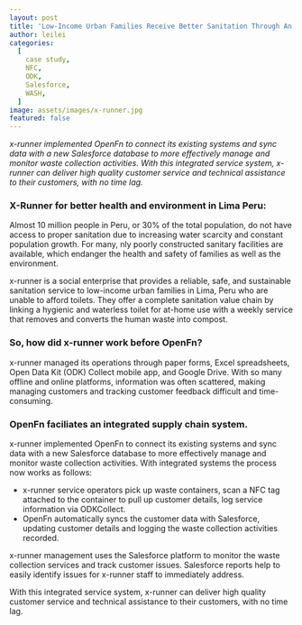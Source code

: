 ```yaml
---
layout: post
title: 'Low-Income Urban Families Receive Better Sanitation Through An Integrated Supply Chain System'
author: leilei
categories:
  [
    case study,
    NFC,
    ODK,
    Salesforce,
    WASH,
  ]
image: assets/images/x-runner.jpg
featured: false
---
```


_x-runner implemented OpenFn to connect its existing systems and sync data with a new Salesforce database to more effectively manage and monitor waste collection activities. With this integrated service system, x-runner can deliver high quality customer service and technical assistance to their customers, with no time lag._

### X-Runner for better health and environment in Lima Peru:

Almost 10 million people in Peru, or 30% of the total population, do not have access to proper sanitation due to increasing water scarcity and constant population growth. For many, nly poorly constructed sanitary facilities are available, which endanger the health and safety of families as well as the environment. 

x-runner is a social enterprise that provides a reliable, safe, and sustainable sanitation service to low-income urban families in Lima, Peru who are unable to afford toilets. They offer a complete sanitation value chain by linking a hygienic and waterless toilet for at-home use with a weekly service that removes and converts the human waste into compost.

### So, how did x-runner work before OpenFn?

x-runner managed its operations through paper forms, Excel spreadsheets, Open Data Kit (ODK) Collect mobile app, and Google Drive. With so many offline and online platforms, information was often scattered, making managing customers and tracking customer feedback difficult and time-consuming. 

### OpenFn faciliates an integrated supply chain system. 

x-runner implemented OpenFn to connect its existing systems and sync data with a new Salesforce database to more effectively manage and monitor waste collection activities. With integrated systems the process now works as follows: 
- x-runner service operators pick up waste containers, scan a NFC tag attached to the container to pull up customer details, log service information via ODKCollect.
- OpenFn automatically syncs the customer data with Salesforce, updating customer details and logging the waste collection activities recorded.

x-runner management uses the Salesforce platform to monitor the waste collection services and track customer issues. Salesforce  reports help to easily identify issues for x-runner staff to immediately address.

With this integrated service system, x-runner can deliver high quality customer service and technical assistance to their customers, with no time lag. 
